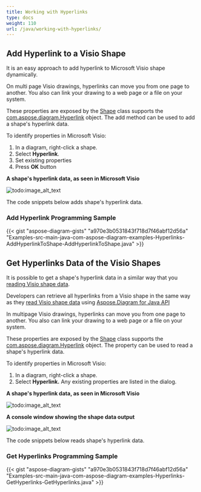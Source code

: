 ```yaml
---
title: Working with Hyperlinks
type: docs
weight: 110
url: /java/working-with-hyperlinks/
---
```


## **Add Hyperlink to a Visio Shape**
It is an easy approach to add hyperlink to Microsoft Visio shape dynamically.

On multi page Visio drawings, hyperlinks can move you from one page to another. You also can link your drawing to a web page or a file on your system.

These properties are exposed by the [Shape](https://reference.aspose.com/diagram/java/com.aspose.diagram/Shape) class supports the [com.aspose.diagram.Hyperlink](https://reference.aspose.com/diagram/java/com.aspose.diagram/hyperlink) object. The add method can be used to add a shape's hyperlink data.

To identify properties in Microsoft Visio:

1. In a diagram, right-click a shape.
1. Select **Hyperlink**.
1. Set existing properties
1. Press **OK** button

**A shape's hyperlink data, as seen in Microsoft Visio**

![todo:image_alt_text](working-with-hyperlinks_1.png)

The code snippets below adds shape's hyperlink data.
### **Add Hyperlink Programming Sample**
{{< gist "aspose-diagram-gists" "a970e3b0531843f718d7f46abf12d56a" "Examples-src-main-java-com-aspose-diagram-examples-Hyperlinks-AddHyperlinkToShape-AddHyperlinkToShape.java" >}}
## **Get Hyperlinks Data of the Visio Shapes**
It is possible to get a shape's hyperlink data in a similar way that you [reading Visio shape data]().

Developers can retrieve all hyperlinks from a Visio shape in the same way as they [read Visio shape data]() using [Aspose.Diagram for Java API](https://products.aspose.com/diagram/java/)

In multipage Visio drawings, hyperlinks can move you from one page to another. You also can link your drawing to a web page or a file on your system.

These properties are exposed by the [Shape](https://reference.aspose.com/diagram/java/com.aspose.diagram/Shape) class supports the [com.aspose.diagram.Hyperlink](https://reference.aspose.com/diagram/java/com.aspose.diagram/hyperlink) object. The property can be used to read a shape's hyperlink data.

To identify properties in Microsoft Visio:

1. In a diagram, right-click a shape.
1. Select **Hyperlink.**
   Any existing properties are listed in the dialog.

**A shape's hyperlink data, as seen in Microsoft Visio**

![todo:image_alt_text](working-with-hyperlinks_2.png)

**A console window showing the shape data output**

![todo:image_alt_text](working-with-hyperlinks_3.png)

The code snippets below reads shape's hyperlink data.
### **Get Hyperlinks Programming Sample**
{{< gist "aspose-diagram-gists" "a970e3b0531843f718d7f46abf12d56a" "Examples-src-main-java-com-aspose-diagram-examples-Hyperlinks-GetHyperlinks-GetHyperlinks.java" >}}

